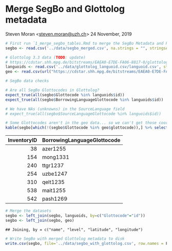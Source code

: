 Merge SegBo and Glottolog metadata
================
Steven Moran &lt;<steven.moran@uzh.ch>&gt;
24 November, 2019

``` r
# First run `1_merge_segbo_tables.Rmd to merge the SegBo Metadata and Phoneme tables
segbo <- read.csv('../data/segbo_merged.csv', na.strings = "", stringsAsFactors = FALSE)
```

``` r
# Glottolog 3.3 data (TODO: update)
# https://cdstar.shh.mpg.de/bitstreams/EAEA0-E7DE-FA06-8817-0/glottolog_languoid.csv.zip
languoids <- read.csv('../data/glottolog_languoid.csv/languoid.csv', stringsAsFactors = FALSE) 
geo <- read.csv(url("https://cdstar.shh.mpg.de/bitstreams/EAEA0-E7DE-FA06-8817-0/languages_and_dialects_geo.csv"), stringsAsFactors = FALSE)
```

``` r
# SegBo data checks

# Are all SegBo Glottocodes in Glottolog?
expect_true(all(segbo$Glottocode %in% languoids$id))
expect_true(all(segbo$BorrowingLanguageGlottocode %in% languoids$id))

# We have NAs (unknowns) in the SourceLanguage field
# expect_true(all(segbo$SourceLanguageGlottocode %in% languoids$id))

# Some Glottocodes aren't in the geo data... so we can't get those coordinates.
kable(segbo[which(!(segbo$Glottocode %in% geo$glottocode)),] %>% select(InventoryID, BorrowingLanguageGlottocode) %>% distinct())
```

|  InventoryID| BorrowingLanguageGlottocode |
|------------:|:----------------------------|
|           38| azer1255                    |
|          154| mong1331                    |
|          240| ttgr1237                    |
|          254| uzbe1247                    |
|          310| qelt1235                    |
|          538| mait1255                    |
|          542| pash1269                    |

``` r
# Merge the datasets
segbo <- left_join(segbo, languoids, by=c("Glottocode"="id"))
segbo <- left_join(segbo, geo)
```

    ## Joining, by = c("name", "level", "latitude", "longitude")

``` r
# Write SegBo with merged Glottolog metadata to disk
write.csv(segbo, file='../data/segbo_with_glottolog.csv', row.names = F)
```
